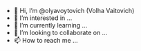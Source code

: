 - 👋 Hi, I’m @olyavoytovich (Volha Vaitovich)
- 👀 I’m interested in ...
- 🌱 I’m currently learning ...
- 💞️ I’m looking to collaborate on ...
- 📫 How to reach me ...

<!---
olyavoytovich/olyavoytovich is a ✨ special ✨ repository because its `README.md` (this file) appears on your GitHub profile.
You can click the Preview link to take a look at your changes.
--->
